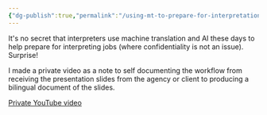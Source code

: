 ```yaml
---
{"dg-publish":true,"permalink":"/using-mt-to-prepare-for-interpretation-assignments-make-a-bilingual-document-of-presentation/","noteIcon":"2","created":"","updated":""}
---
```


It's no secret that interpreters use machine translation and AI these days to help prepare for interpreting jobs (where confidentiality is not an issue). Surprise!

I made a private video as a note to self documenting the workflow from receiving the presentation slides from the agency or client to producing a bilingual document of the slides.

[Private YouTube video](https://youtu.be/jz28sx5nER8)
